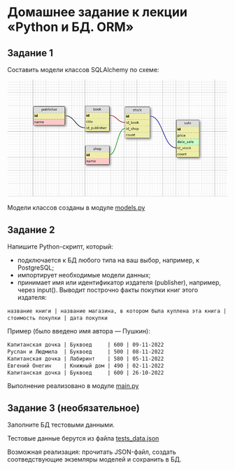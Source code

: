 # Домашнее задание к лекции «Python и БД. ORM»

## Задание 1
Составить модели классов SQLAlchemy по схеме:

![book_publishers_scheme.png](book_publishers_scheme.png)

Модели классов созданы в модуле [models.py](models.py)

## Задание 2

Напишите Python-скрипт, который:

* подключается к БД любого типа на ваш выбор, например, к PostgreSQL;
* импортирует необходимые модели данных;
* принимает имя или идентификатор издателя (publisher), 
например, через input(). Выводит построчно факты покупки книг этого издателя:

```
название книги | название магазина, в котором была куплена эта книга | стоимость покупки | дата покупки
```

Пример (было введено имя автора — Пушкин):

```
Капитанская дочка | Буквоед     | 600 | 09-11-2022
Руслан и Людмила  | Буквоед     | 500 | 08-11-2022
Капитанская дочка | Лабиринт    | 580 | 05-11-2022
Евгений Онегин    | Книжный дом | 490 | 02-11-2022
Капитанская дочка | Буквоед     | 600 | 26-10-2022
```
Выполнение реализовано в модуле [main.py](main.py)

## Задание 3 (необязательное)

Заполните БД тестовыми данными.

Тестовые данные берутся из файла [tests_data.json](fixtures%2Ftests_data.json)

Возможная реализация: прочитать JSON-файл, создать соотведствующие экземляры моделей и сохранить в БД.

